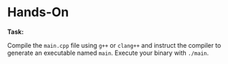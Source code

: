 # Hands-On

**Task:**

Compile the `main.cpp` file using `g++` or `clang++` and instruct the compiler
to generate an executable named `main`.  Execute your binary with `./main`.

